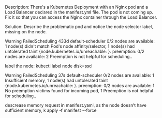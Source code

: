 Description: There's a Kubernetes Deployment with an Nginx pod and a Load Balancer declared in the manifest.yml file. The pod is not coming up. Fix it so that you can access the Nginx container through the Load Balancer.

Solution: Describe the problematic pod and notice the node selector label, missing on the node. 


 Warning  FailedScheduling  433d  default-scheduler  0/2 nodes are available: 1 node(s) didn't match Pod's node affinity/selector, 1 node(s) had untolerated taint {node.kubernetes.io/unreachable: }. preemption: 0/2 nodes are available: 2 Preemption is not helpful for scheduling..


label the node: kubectl label node disk=ssd

Warning  FailedScheduling  37s   default-scheduler  0/2 nodes are available: 1 Insufficient memory, 1 node(s) had untolerated taint {node.kubernetes.io/unreachable: }. preemption: 0/2 nodes are available: 1 No preemption victims found for incoming pod, 1 Preemption is not helpful for scheduling..

descrease memory request in manifest.yaml, as the node doesn't have sufficient memory, k apply -f manifest --force



